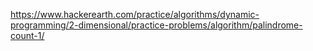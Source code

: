 https://www.hackerearth.com/practice/algorithms/dynamic-programming/2-dimensional/practice-problems/algorithm/palindrome-count-1/
